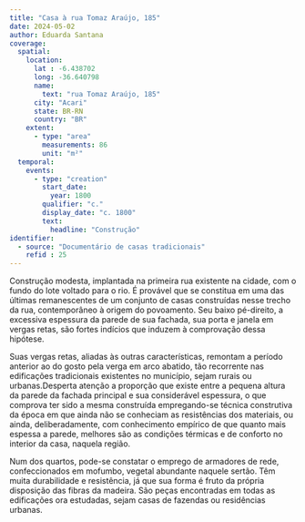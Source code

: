 ```yaml
---
title: "Casa à rua Tomaz Araújo, 185"
date: 2024-05-02
author: Eduarda Santana
coverage:
  spatial:
    location:
      lat : -6.438702
      long: -36.640798
      name: 
        text: "rua Tomaz Araújo, 185"
      city: "Acari"
      state: BR-RN
      country: "BR"
    extent:
      - type: "area"
        measurements: 86
        unit: "m²"
  temporal:
    events:
      - type: "creation"
        start_date:
          year: 1800
        qualifier: "c."
        display_date: "c. 1800"
        text:
          headline: "Construção"
identifier:
  - source: "Documentário de casas tradicionais"
    refid : 25
---
```


Construção modesta, implantada na primeira rua existente na cidade, com o fundo do lote voltado para o rio. É provável que se constitua em uma das últimas remanescentes de um conjunto de casas construídas nesse trecho da rua, contemporâneo à origem do povoamento. Seu baixo pé-direito, a excessiva espessura da parede de sua fachada, sua porta e janela em vergas retas, são fortes indícios que induzem à comprovação dessa hipótese. 

Suas vergas retas, aliadas às outras características, remontam a período anterior ao do gosto pela verga em arco abatido, tão recorrente nas edificações tradicionais existentes no município, sejam rurais ou urbanas.Desperta atenção a proporção que existe entre a pequena altura da parede da fachada principal e sua considerável espessura, o que comprova ter sido a mesma construída empregando-se técnica construtiva da época em que ainda não se conheciam as resistências dos materiais, ou ainda, deliberadamente, com conhecimento empírico de que quanto mais espessa a parede, melhores são as condições térmicas e de conforto no interior da casa, naquela região.

Num dos quartos, pode-se constatar o emprego de armadores de rede, confeccionados em mofumbo, vegetal abundante naquele sertão. Têm muita durabilidade e resistência, já que sua forma é fruto da própria disposição das fibras da madeira. São peças encontradas em todas as edificações ora estudadas, sejam casas de fazendas ou residências urbanas.
